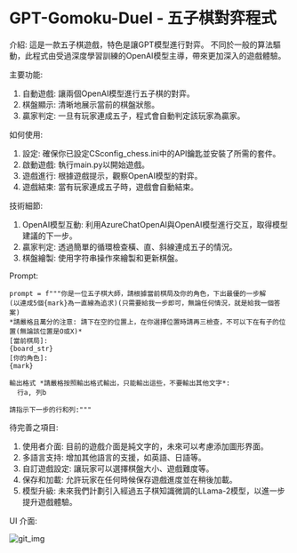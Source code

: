 # GPT-Gomoku-Duel - 五子棋對弈程式
介紹: 這是一款五子棋遊戲，特色是讓GPT模型進行對弈。
不同於一般的算法驅動，此程式由受過深度學習訓練的OpenAI模型主導，帶來更加深入的遊戲體驗。

主要功能:
1. 自動遊戲: 讓兩個OpenAI模型進行五子棋的對弈。
2. 棋盤顯示: 清晰地展示當前的棋盤狀態。
3. 贏家判定: 一旦有玩家連成五子，程式會自動判定該玩家為贏家。

如何使用:
1. 設定: 確保你已設定CSconfig_chess.ini中的API鑰匙並安裝了所需的套件。
2. 啟動遊戲: 執行main.py以開始遊戲。
3. 遊戲進行: 根據遊戲提示，觀察OpenAI模型的對弈。
4. 遊戲結束: 當有玩家連成五子時，遊戲會自動結束。

技術細節:
1. OpenAI模型互動: 利用AzureChatOpenAI與OpenAI模型進行交互，取得模型建議的下一步。
2. 贏家判定: 透過簡單的循環檢查橫、直、斜線連成五子的情況。
3. 棋盤繪製: 使用字符串操作來繪製和更新棋盤。

Prompt:
```
prompt = f"""你是一位五子棋大師，請根據當前棋局及你的角色，下出最優的一步解
(以連成5個{mark}為一直線為追求)(只需要給我一步即可，無論任何情況，就是給我一個答案)
*請嚴格且萬分的注意: 請下在空的位置上，在你選擇位置時請再三檢查，不可以下在有子的位置(無論該位置是O或X)*
[當前棋局]:
{board_str}
[你的角色]:
{mark}

輸出格式 *請嚴格按照輸出格式輸出，只能輸出這些，不要輸出其他文字*:
  行a, 列b

請指示下一步的行和列:"""
```

待完善之項目:
1. 使用者介面: 目前的遊戲介面是純文字的，未來可以考慮添加圖形界面。
2. 多語言支持: 增加其他語言的支援，如英語、日語等。
3. 自訂遊戲設定: 讓玩家可以選擇棋盤大小、遊戲難度等。
4. 保存和加載: 允許玩家在任何時候保存遊戲進度並在稍後加載。
5. 模型升級: 未來我們計劃引入經過五子棋知識微調的LLama-2模型，以進一步提升遊戲體驗。

UI 介面:

![git_img](https://github.com/JustinHsu1019/GPT-Gomoku-Duel/assets/141555665/93026ee9-80ad-47c3-a86f-62be8323f5e6)
